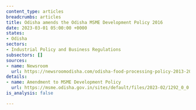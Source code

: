```yaml
---
content_type: articles
breadcrumbs: articles
title: Odisha amends the Odisha MSME Development Policy 2016
date: 2023-03-01 05:00:00 +0000
states:
- Odisha
sectors:
- Industrial Policy and Business Regulations
subsectors: []
sources:
- name: Newsroom
  url: https://newsroomodisha.com/odisha-food-processing-policy-2013-2016-and-odisha-msme-development-policy-2016-amended/
details:
- name: Amendment to MSME Development Policy
  url: https://msme.odisha.gov.in/sites/default/files/2023-02/1292_0_0.pdf
is_analysis: false

---
```

